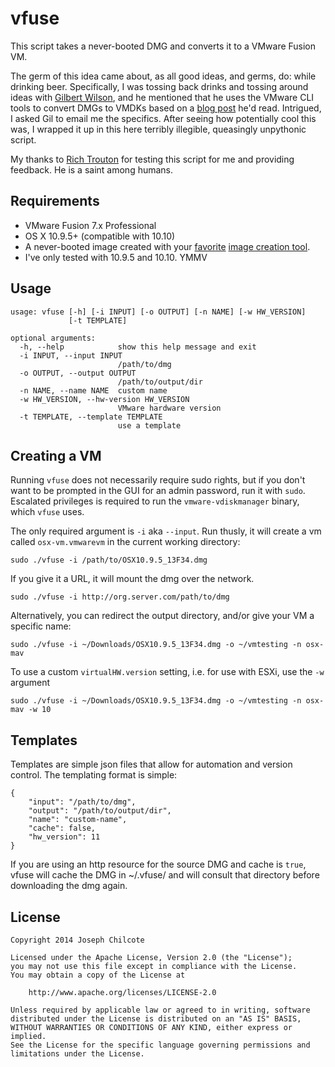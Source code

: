 vfuse
====

This script takes a never-booted DMG and converts it to a VMware Fusion VM.  

The germ of this idea came about, as all good ideas, and germs, do: while drinking beer. Specifically, I was tossing back drinks and tossing around ideas with [Gilbert Wilson](https://twitter.com/boyonwheels), and he mentioned that he uses the VMware CLI tools to convert DMGs to VMDKs based on a [blog post](http://hazenet.dk/2013/07/17/creating-a-never-booted-os-x-template-in-vsphere-5-1/6/) he'd read.  Intrigued, I asked Gil to email me the specifics.  After seeing how potentially cool this was, I wrapped it up in this here terribly illegible, queasingly unpythonic script.  

My thanks to [Rich Trouton](https://twitter.com/rtrouton) for testing this script for me and providing feedback. He is a saint among humans.  

Requirements
------------

+ VMware Fusion 7.x Professional  
+ OS X 10.9.5+ (compatible with 10.10)  
+ A never-booted image created with your [favorite](https://github.com/chilcote/stew) [image creation tool](https://github.com/magervalp/autodmg).  
+ I've only tested with 10.9.5 and 10.10. YMMV  

Usage
-----

    usage: vfuse [-h] [-i INPUT] [-o OUTPUT] [-n NAME] [-w HW_VERSION]
                 [-t TEMPLATE]

    optional arguments:
      -h, --help            show this help message and exit
      -i INPUT, --input INPUT
                            /path/to/dmg
      -o OUTPUT, --output OUTPUT
                            /path/to/output/dir
      -n NAME, --name NAME  custom name
      -w HW_VERSION, --hw-version HW_VERSION
                            VMware hardware version
      -t TEMPLATE, --template TEMPLATE
                            use a template

Creating a VM
-------------

Running `vfuse` does not necessarily require sudo rights, but if you don't want to be prompted in the GUI for an admin password, run it with `sudo`. Escalated privileges is required to run the `vmware-vdiskmanager` binary, which `vfuse` uses.

The only required argument is `-i` aka `--input`. Run thusly, it will create a vm called `osx-vm.vmwarevm` in the current working directory:

    sudo ./vfuse -i /path/to/OSX10.9.5_13F34.dmg

If you give it a URL, it will mount the dmg over the network.

    sudo ./vfuse -i http://org.server.com/path/to/dmg

Alternatively, you can redirect the output directory, and/or give your VM a specific name:

    sudo ./vfuse -i ~/Downloads/OSX10.9.5_13F34.dmg -o ~/vmtesting -n osx-mav

To use a custom `virtualHW.version` setting, i.e. for use with ESXi, use the `-w` argument

    sudo ./vfuse -i ~/Downloads/OSX10.9.5_13F34.dmg -o ~/vmtesting -n osx-mav -w 10


Templates
---------

Templates are simple json files that allow for automation and version control.  The templating format is simple:  

    {
        "input": "/path/to/dmg",
        "output": "/path/to/output/dir",
        "name": "custom-name",
        "cache": false,
        "hw_version": 11
    }

If you are using an http resource for the source DMG and cache is `true`, vfuse will cache the DMG in ~/.vfuse/ and will consult that directory before downloading the dmg again.  


License
-------

    Copyright 2014 Joseph Chilcote
    
    Licensed under the Apache License, Version 2.0 (the "License");
    you may not use this file except in compliance with the License.
    You may obtain a copy of the License at
    
        http://www.apache.org/licenses/LICENSE-2.0
    
    Unless required by applicable law or agreed to in writing, software
    distributed under the License is distributed on an "AS IS" BASIS,
    WITHOUT WARRANTIES OR CONDITIONS OF ANY KIND, either express or implied.
    See the License for the specific language governing permissions and
    limitations under the License.
